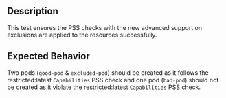 ## Description

This test ensures the PSS checks with the new advanced support on exclusions are applied to the resources successfully.

## Expected Behavior

Two pods (`good-pod` & `excluded-pod`) should be created as it follows the restricted:latest `Capabilities` PSS check and one pod (`bad-pod`) should not be created as it violate the restricted:latest `Capabilities` PSS check.
